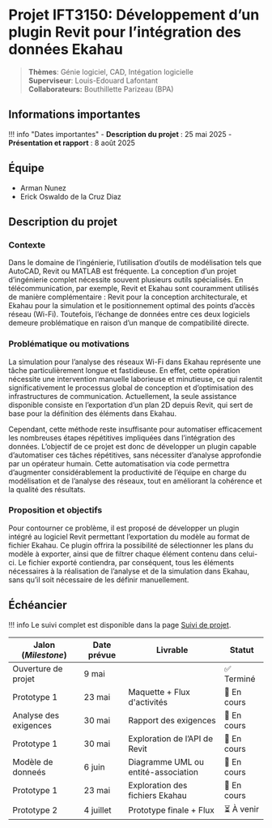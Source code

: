 # Projet IFT3150: Développement d’un plugin Revit pour l’intégration des données Ekahau

> **Thèmes**: Génie logiciel, CAD, Intégation logicielle  
> **Superviseur**: Louis-Edouard Lafontant  
> **Collaborateurs:** Bouthillette Parizeau (BPA)  

## Informations importantes

!!! info "Dates importantes"
    - **Description du projet** : 25 mai 2025
    <!-- - **Foire 1: Prototypage** : 9-13 juin 2025 --> 
    <!-- - **Foire 2: Version beta** : 14-18 juillet 2025  -->
    - **Présentation et rapport** : 8 août 2025

## Équipe

- Arman Nunez
- Erick Oswaldo de la Cruz Diaz

## Description du projet 

### Contexte
Dans le domaine de l’ingénierie, l’utilisation d’outils de modélisation tels que AutoCAD, Revit ou MATLAB est fréquente. La conception d’un projet d’ingénierie complet nécessite souvent plusieurs outils spécialisés.
En télécommunication, par exemple, Revit et Ekahau sont couramment utilisés de manière complémentaire : Revit pour la conception architecturale, et Ekahau pour la simulation et le positionnement optimal des points d’accès réseau (Wi-Fi). Toutefois, l’échange de données entre ces deux logiciels demeure problématique en raison d’un manque de compatibilité directe.

### Problématique ou motivations
La simulation pour l’analyse des réseaux Wi-Fi dans Ekahau représente une tâche particulièrement longue et fastidieuse. En effet, cette opération nécessite une intervention manuelle laborieuse et minutieuse, ce qui ralentit significativement le processus global de conception et d’optimisation des infrastructures de communication. Actuellement, la seule assistance disponible consiste en l’exportation d’un plan 2D depuis Revit, qui sert de base pour la définition des éléments dans Ekahau.

Cependant, cette méthode reste insuffisante pour automatiser efficacement les nombreuses étapes répétitives impliquées dans l’intégration des données. L’objectif de ce projet est donc de développer un plugin capable d’automatiser ces tâches répétitives, sans nécessiter d’analyse approfondie par un opérateur humain. Cette automatisation via code permettra d’augmenter considérablement la productivité de l’équipe en charge du modélisation et de l’analyse des réseaux, tout en améliorant la cohérence et la qualité des résultats.

### Proposition et objectifs

Pour contourner ce problème, il est proposé de développer un plugin intégré au logiciel Revit permettant l’exportation du modèle au format de fichier Ekahau. Ce plugin offrira la possibilité de sélectionner les plans du modèle à exporter, ainsi que de filtrer chaque élément contenu dans celui-ci. Le fichier exporté contiendra, par conséquent, tous les éléments nécessaires à la réalisation de l’analyse et de la simulation dans Ekahau, sans qu’il soit nécessaire de les définir manuellement.


## Échéancier

!!! info
    Le suivi complet est disponible dans la page [Suivi de projet](suivi.md).

| Jalon (*Milestone*)            | Date prévue   | Livrable                            | Statut      |
|--------------------------------|---------------|-------------------------------------|-------------|
| Ouverture de projet            | 9 mai         |                                     | ✅ Terminé  |
| Prototype 1                    | 23 mai        | Maquette + Flux d'activités         | 🔄 En cours |
| Analyse des exigences          | 30 mai        | Rapport des exigences               | 🔄 En cours |
| Prototype 1                    | 30 mai        | Exploration de l’API de Revit       | 🔄 En cours |
| Modèle de donneés              | 6 juin        | Diagramme UML ou entité-association | 🔄 En cours |
| Prototype 1                    | 23 mai        | Exploration des fichiers Ekahau     | 🔄 En cours |
| Prototype 2                    | 4 juillet     | Prototype finale + Flux             | ⏳ À venir  |
 
<!-- | Architecture                   | 30 mai        | Diagramme UML ou modèle C4          | ⏳ À venir  | -->
<!-- | Modèle de donneés              | 6 juin        | Diagramme UML ou entité-association | ⏳ À venir  | -->
<!-- | Revue de conception            | 6 juin        | Feedback encadrant + ajustements    | ⏳ À venir  | -->
<!-- | Implémentation v1              | 20 juin       | Application v1                      | ⏳ À venir  | -->
<!-- | Implémentation v2 + tests      | 11 juillet    | Application v2 + Tests              | ⏳ À venir  | -->
<!-- | Implémentation v3              | 1er août      | Version finale                      | ⏳ À venir  | -->
<!-- | Tests                          | 11-31 juillet | Plan + Résultats intermédiaires     | ⏳ À venir  | -->
<!-- | Évaluation finale              | 8 août        | Analyse des résultats + Discussion  | ⏳ À venir  | -->
<!-- | Présentation + Rapport         | 15 août       | Présentation + Rapport              | ⏳ À venir  | -->
